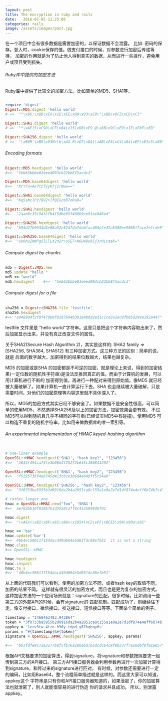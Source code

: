 ```yaml
---
layout: post
title: The encryption in ruby and rails
date:   2016-07-05 11:25:06
categories: rails
image: /assets/images/post.jpg
---
```




在一个项目中会有很多数据是需要加密的，以保证数据不会泄露。
比如: 密码的保存。登入时，cookie保存的值。做支付接口的时候，对参数进行加密后传递等待。
加密的作用就是为了防止他人得到真实的数据，从而进行一些操作，避免用户或项目受到损失。

###### Ruby库中提供的加密方法
Ruby库中提供了比较全的加密方法。比如简单的MD5、SHA1等。

```ruby

require 'digest'
Digest::MD5.digest 'hello world'
# =>  "^\xB6;\xBB\xE0\x1E\xEE\xD0\x93\xCB\"\xBB\x8FZ\xCD\xC3"

Digest::SHA1.digest 'hello world'
# =>  "*\xAEl5\xC9O\xCF\xB4\x15\xDB\xE9_@\x8B\x9C\xE9\x1E\xE8F\xED"

Digest::SHA256.digest 'hello world'
# =>  "\xB9M'\xB9\x93M>\b\xA5.R\xD7\xDA}\xAB\xFA\xC4\x84\xEF\xE3zS\x80\xEE\x90\x88\xF7\xAC\xE2\xEF\xCD\xE9"

```

###### Encoding formats
```ruby
Digest::MD5.hexdigest 'hello world'
#=>  "5eb63bbbe01eeed093cb22bb8f5acdc3"

Digest::MD5.base64digest 'hello world'
#=>  "XrY7u+Ae7tCTyyK7j1rNww=="

Digest::SHA1.base64digest 'hello world'
#=>  "Kq5sNclPz7QV2+lfQIuc6R7oRu0="

Digest::SHA1.hexdigest 'hello world'
#=.  "2aae6c35c94fcfb415dbe95f408b9ce91ee846ed"

Digest::SHA256.hexdigest 'hello world'
#=>  "b94d27b9934d3e08a52e52d7da7dabfac484efe37a5380ee9088f7ace2efcde9"

Digest::SHA256.base64digest 'hello world'
#=>  "uU0nuZNNPgilLlLX2n2r+sSE7+N6U4DukIj3rOLvzek="
```

###### Compute digest by chunks

```ruby
md5 = Digest::MD5.new
md5.update "hello "
md5 << "world"
md5.hexdigest    #=>  "5eb63bbbe01eeed093cb22bb8f5acdc3"
```

###### Compute digest for a file

```ruby
sha256 = Digest::SHA256.file 'testfile'
sha256.hexdigest
#=> "a948904f2f0f479b8f8197694b30184b0d2ed1c1cd2a1ec0fb85d299a192a447"
```

testfile 文件里是 "hello world"字符串。这里只是把这个字符串内容取出来了，然后加密显示出来，并没有真正改变文件的属性。

关于SHA2(Secure Hash Algorithm 2)，其实是这样的: SHA2 family => [SHA256, SHA384, SHA512] 有三种加密方式。这三种方法的区别：简单的说，就是
后面的数字越大，加密得到的结果位数越大，结果也越复杂。

MD5 的加密或是SHA 的加密都是不可逆的加密。就是理论上来说，得到的加密结果(一定位数的随机性字符串)是没法反推回真正的值。而由于计算机的发展，可以用计算机进行不断的
加密得到值，再进行一种配对来得到原始值。像MD5 就已经被大量破解了。如果计算机一直计算运行下去，SHA 也会继续被大量破解，只是需要时间。对他们的加密原理等内容这里就不具体深入了。

所以，MD5的加密方式其实已经不够安全了。如果数据不是安全性很高，可以简单的使用MD5，不然选择SHA256及以上的加密方法，加密效果会更有效。
不过MD5可以得到随机且几乎不相同的字符串(已经证实MD5中有碰撞)。使用MD5 可以构造不重复的随机字符串。比如用来做数据库的唯一索引等。

###### An experimental implementation of HMAC keyed-hashing algorithm

```ruby

# one-liner example
OpenSSL::HMAC.hexdigest('SHA1', "hash key1", "123456")
#=>  "2633f494ca74fe3b08d4f25272b645c166843292"

OpenSSL::HMAC.hexdigest('SHA1', "hash key2", "123456")
#=>  "f5295736f4a6745d413c6ce306d4a640ff5c54a0"

OpenSSL::HMAC.hexdigest('SHA256', "hash key2", "123456")
#=>  "3f0733ba5955b2d0916da2b4a2051ca8c155a1e0a2e7d1df874e4eff6b74b7c4"

# rather longer one
hmac = OpenSSL::HMAC.new("foo", 'SHA1')
#=>  ae782bb10f8186761d3558c2ff8c4535999d6f01

hmac.digest
#=>  "\xAEx+\xB1\x0F\x81\x86v\x1D5X\xC2\xFF\x8CE5\x99\x9Do\x01"

hmac << 'bar'
hmac.update('bar')
#=>  46b4ec586117154dacd49d664e5d63fdc88efb51  it is not a string
hmac.class
#=> OpenSSL::HMAC

hmac.hexdigest
hmac.inspect
hmac.to_s
#=>  "46b4ec586117154dacd49d664e5d63fdc88efb51"
```

从上面的代码我们可以看到，使用的加密方法不同，或者hash key的取值不同，加密的结果不同。
这样就有很灵活的加密方式，而且也是更为复杂的加密方式。
这种加密方法的一个应用场景就是：signature的匹配。很多时候，比如调用一些第三方的外部API的时候，会有signature的
匹配机制。匹配成功了，则继续往下走。像支付接口，微信接口，推送接口，短信接口等等。下面举个简单的例子。

```ruby
timestamp = "1468463483.943864"
token = "3f0733ba5955b2d0916da2b4a2051ca8c155a1e0a2e7d1df874e4eff6b74b7c4"
appkey = '1erv3tw-4tzn-h36y-tdpd-y67kqhqy6s'
params = "#{timestamp}&#{token}"
signature = OpenSSL::HMAC.hexdigest('SHA256', appkey, params)

#=>  "bb3fdfe9c72e3277b8f5fb76a200abd7b5dcdc64c9f8b337f7a10dbf0f91e857"
```

根据API文档要求的加密算法，得到signature，将signature和参数按照要求一起传到第三方的API接口。
第三方API接口服务器会利用参数再进行一次加密计算得到signature，和传过来的signature进行匹对。
有时候，对参数还需要进行一定的编码，比如用Base64。整个流程简单描述就是这样的。而这里大家可以知道，appkey这个
字符串是只有你和API接口服务器知道的，如果泄密了，你的加密算法也就泄密了，别人就能很容易的进行伪造
你的请求并且成功。 所以，别泄露appkey。





































